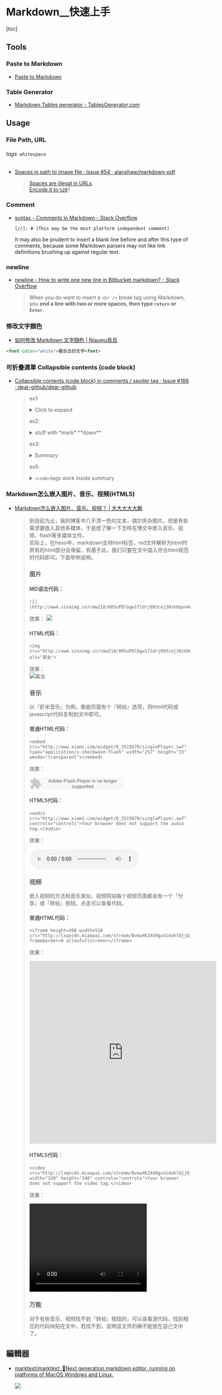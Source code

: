 # Markdown__快速上手

[toc]
<!-- toc --> 

## Tools

### Paste to Markdown

- [Paste to Markdown](https://euangoddard.github.io/clipboard2markdown/)

### Table Generator

- [Markdown Tables generator - TablesGenerator.com](https://www.tablesgenerator.com/markdown_tables#)


## Usage

### File Path, URL

###### tags: `whitespace`
- [Spaces in path to image file · Issue #54 · alanshaw/markdown-pdf](https://github.com/alanshaw/markdown-pdf/issues/54)

    > [Spaces are illegal in URLs](https://url.spec.whatwg.org/#url-writing).  
[Encode it to `%20`](http://stackoverflow.com/questions/497908/is-a-url-allowed-to-contain-a-space)?

### Comment

- [syntax - Comments in Markdown - Stack Overflow](https://stackoverflow.com/questions/4823468/comments-in-markdown)

    ```
    [//]: # (This may be the most platform independent comment)
    ```

    It may also be prudent to insert a blank line before and after this type of comments, because some Markdown parsers may not like link definitions brushing up against regular text.

### newline

- [newline - How to write one new line in Bitbucket markdown? - Stack Overflow](https://stackoverflow.com/questions/22385334/how-to-write-one-new-line-in-bitbucket-markdown)

    > When you do want to insert a `<br />` break tag using Markdown, you **end a line with two or more spaces, then type `return` or `Enter`**.

### 修改文字顏色

- [如何修改 Markdown 文字顏色 | Niauwu鳥烏](https://niauwu.github.io/2014/06/16/fontColor/)

```html
<font color="white">要反白的文字<font>
```

### 可折疊選單 Collapsible contents (code block)

- [Collapsible contents (code block) in comments / spoiler tag · Issue #166 · dear-github/dear-github](https://github.com/dear-github/dear-github/issues/166)

    > ex1:
    > 
    > <details>
    >   <summary>Click to expand</summary>
    >   whatever
    > </details>
    > 
    > 
    > ex2:
    > 
    > <details><summary>stuff with *mark* **down**</summary><p>
    > 
    > ## _formatted_ **heading** with [a](link)
    > 
    > ```
    > code block
    > ```
    > 
    > Collapsible until here.
    > </p></details>
    > 
    > ex3:
    > 
    > <details>
    >  <summary>Summary</summary>
    > 
    > ```js
    > const x = 1
    > ```
    > </details>
    > 
    > ex5:
    > 
    > <details>
    >   <summary><code>&lt;code&gt;</code>tags work inside summary</summary>
    > 
    > <code>&lt;code&gt;</code>
    > 
    > </details>

### Markdown怎么嵌入图片、音乐、视频(HTML5)

- [Markdown怎么嵌入图片、音乐、视频？ | 大大大大大鹏](https://yaohp.github.io/2015/11/04/Markdown%E6%80%8E%E4%B9%88%E5%B5%8C%E5%85%A5%E5%9B%BE%E7%89%87%E3%80%81%E9%9F%B3%E4%B9%90%E3%80%81%E8%A7%86%E9%A2%91%EF%BC%9F/)

    > 到目前为止，我的博客中几乎清一色的文本，偶尔夹杂图片。但是有些需求要嵌入其他多媒体，于是想了解一下怎样在博文中嵌入音乐、视频、flash等多媒体文件。\
    > 实际上，在hexo中，markdown支持html标签，md文件解析为html时原有的html部分会保留。有基于此，我们只要在文中插入符合html规范的代码即可。下面举例说明。
    > 
    > ### 图片
    > 
    > #### MD语法代码：
    > 
    > ```
    > ![](http://ww4.sinaimg.cn/cmw218/005uPDlbgw1f1drj093cej30zk0qon4d.jpg)
    > ```
    > 
    > 
    > 效果：
    > ![](http://ww4.sinaimg.cn/cmw218/005uPDlbgw1f1drj093cej30zk0qon4d.jpg)
    > 
    > #### HTML代码：
    > 
    > 
    > ```
    > <img src="http://ww4.sinaimg.cn/cmw218/005uPDlbgw1f1drj093cej30zk0qon4d.jpg" alt="美女">
    > ```
    > 
    > 
    > 效果：\
    > ![美女](http://ww4.sinaimg.cn/cmw218/005uPDlbgw1f1drj093cej30zk0qon4d.jpg)
    > 
    > ### 音乐
    > 
    > 以『虾米音乐』为例，歌曲页面有个『转帖』选项，将html代码或javascript代码复制到文中即可。
    > 
    > #### 普通HTML代码：
    > 
    > 
    > ```
    > <embed src="http://www.xiami.com/widget/0_3515679/singlePlayer.swf" type="application/x-shockwave-flash" width="257" height="33" wmode="transparent"></embed>
    > ```
    > 
    > 
    > 效果：
    > 
    > <embed src="http://www.xiami.com/widget/0_3515679/singlePlayer.swf" type="application/x-shockwave-flash" width="257" height="33" wmode="transparent"></embed>
    > 
    > #### HTML5代码：
    > 
    > 
    > ```
    > <audio src="http://www.xiami.com/widget/0_3515679/singlePlayer.swf" controls="controls">Your browser does not support the audio tag.</audio>
    > ```
    > 
    > 
    > 效果：
    > 
    > <audio src="http://www.xiami.com/widget/0_3515679/singlePlayer.swf" controls="controls">Your browser does not support the audio tag.</audio>
    > 
    > ### 视频
    > 
    > 嵌入视频的方法和音乐类似，视频网站每个视频页面都会有一个『分享』或『转帖』按钮，点击可以查看代码。
    > 
    > #### 普通HTML代码：
    > 
    > 
    > ```
    > <iframe height=498 width=510 src="http://lxqncdn.miaopai.com/stream/BvmaXK2X49guVi4ehlOjjQ__.mp4" frameborder=0 allowfullscreen></iframe>
    > ```
    > 
    > 
    > 效果：
    > 
    > <iframe height=498 width=510 src="http://lxqncdn.miaopai.com/stream/BvmaXK2X49guVi4ehlOjjQ__.mp4" frameborder=0 allowfullscreen></iframe>
    > 
    > #### HTML5代码：
    > 
    > 
    > ```
    > <video src="http://lxqncdn.miaopai.com/stream/BvmaXK2X49guVi4ehlOjjQ__.mp4" width="320" height="240" controls="controls">Your browser does not support the video tag.</video>
    > ```
    > 
    > 
    > 效果：
    > 
    > <video src="http://lxqncdn.miaopai.com/stream/BvmaXK2X49guVi4ehlOjjQ__.mp4" width="320" height="240" controls="controls">Your browser does not support the video tag.</video>
    > 
    > ### 万能
    > 
    > 对于有些音乐、视频找不到『转帖』按钮的，可以查看源代码，找到相应的代码块贴在文中。若找不到，说明该文件的确不能放在自己文中了。



## 編輯器

- [marktext/marktext: 📝Next generation markdown editor, running on platforms of MacOS Windows and Linux.](https://github.com/marktext/marktext)

    ![](https://static.oschina.net/uploads/space/2018/0411/185709_WHbk_2720166.gif)

